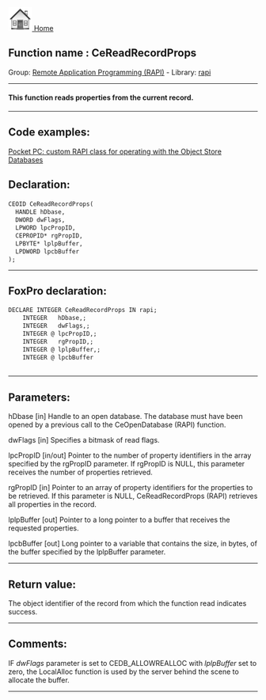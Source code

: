 [<img src="../../images/home.png"> Home ](https://github.com/VFPX/Win32API)  

## Function name : CeReadRecordProps
Group: [Remote Application Programming (RAPI)](../../functions_group.md#Remote_Application_Programming_(RAPI))  -  Library: [rapi](../../libraries.md#rapi)  
***  


#### This function reads properties from the current record.
***  


## Code examples:
[Pocket PC: custom RAPI class for operating with the Object Store Databases](../../samples/sample_445.md)  

## Declaration:
```foxpro  
CEOID CeReadRecordProps(
  HANDLE hDbase,
  DWORD dwFlags,
  LPWORD lpcPropID,
  CEPROPID* rgPropID,
  LPBYTE* lplpBuffer,
  LPDWORD lpcbBuffer
);  
```  
***  


## FoxPro declaration:
```foxpro  
DECLARE INTEGER CeReadRecordProps IN rapi;
	INTEGER   hDbase,;
	INTEGER   dwFlags,;
	INTEGER @ lpcPropID,;
	INTEGER   rgPropID,;
	INTEGER @ lplpBuffer,;
	INTEGER @ lpcbBuffer
  
```  
***  


## Parameters:
hDbase 
[in] Handle to an open database. The database must have been opened by a previous call to the CeOpenDatabase (RAPI) function.

dwFlags 
[in] Specifies a bitmask of read flags.

lpcPropID 
[in/out] Pointer to the number of property identifiers in the array specified by the rgPropID parameter. If rgPropID is NULL, this parameter receives the number of properties retrieved. 

rgPropID 
[in] Pointer to an array of property identifiers for the properties to be retrieved. If this parameter is NULL, CeReadRecordProps (RAPI) retrieves all properties in the record.

lplpBuffer 
[out] Pointer to a long pointer to a buffer that receives the requested properties.

lpcbBuffer 
[out] Long pointer to a variable that contains the size, in bytes, of the buffer specified by the lplpBuffer parameter.  
***  


## Return value:
The object identifier of the record from which the function read indicates success.  
***  


## Comments:
IF <Em>dwFlags</Em> parameter is set to CEDB_ALLOWREALLOC with <Em>lplpBuffer</Em> set to zero, the LocalAlloc function is used by the server behind the scene to allocate the buffer.  
  
***  

